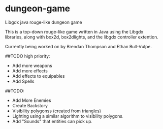 # dungeon-game
Libgdx java rouge-like dungeon game

This is a top-down rouge-like game written in Java using the Libgdx libraries, along with box2d, box2dlights, and the libgdx controller extention.

Currently being worked on by Brendan Thompson and Ethan Bull-Vulpe.

##TODO high priority:
* Add more weapons
* Add more effects
* Add effects to equipables
* Add Spells

##TODO:
* Add More Enemies
* Create Backstory
* Visibility polygonss (created from triangles)
* Lighting using a similar algorithm to visibility polygons.
* Add "Sounds" that entities can pick up.
